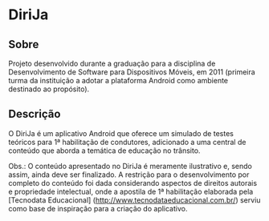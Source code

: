 DiriJa
======

Sobre
-----

Projeto desenvolvido durante a graduação para a disciplina de Desenvolvimento de Software para Dispositivos Móveis, em 2011 (primeira turma da instituição a adotar a plataforma Android como ambiente destinado ao propósito).

Descrição
---------

O DiriJa é um aplicativo Android que oferece um simulado de testes teóricos para 1ª habilitação de condutores, adicionado a uma central de conteúdo que aborda a temática de educação no trânsito.

Obs.: O conteúdo apresentado no DiriJa é meramente ilustrativo e, sendo assim, ainda deve ser finalizado. A restrição para o desenvolvimento por completo do conteúdo foi dada considerando aspectos de direitos autorais e propriedade intelectual, onde a apostila de 1ª habilitação elaborada pela [Tecnodata Educacional] (http://www.tecnodataeducacional.com.br/) serviu como base de inspiração para a criação do aplicativo.

